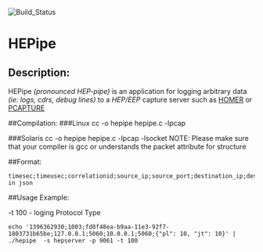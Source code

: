 ![Build_Status](https://travis-ci.org/sipcapture/hepipe.svg?branch=master)

HEPipe
=======

## Description:
HEPipe *(pronounced HEP-pipe)* is an application for logging arbitrary data *(ie: logs, cdrs, debug lines)* to a *HEP/EEP* capture server such as [HOMER](https://github.com/sipcapture/homer) or [PCAPTURE](http://pcapture.com)

##Compilation:
###Linux
    cc -o hepipe hepipe.c -lpcap 

###Solaris
    cc -o hepipe hepipe.c -lpcap -lsocket
    NOTE: Please make sure that your compiler is gcc or understands the packet attribute for structure


##Format:

```
timesec;timeusec;correlationid;source_ip;source_port;destination_ip;destinaton_port;payload in json
```

##Usage Example:

-t 100 - loging Protocol Type

```
echo '1396362930;1003;fd8f48ea-b9aa-11e3-92f7-1803731b65be;127.0.0.1;5060;10.0.0.1;5060;{"pl": 10, "jt": 10}' | ./hepipe  -s hepserver -p 9061 -t 100
```
